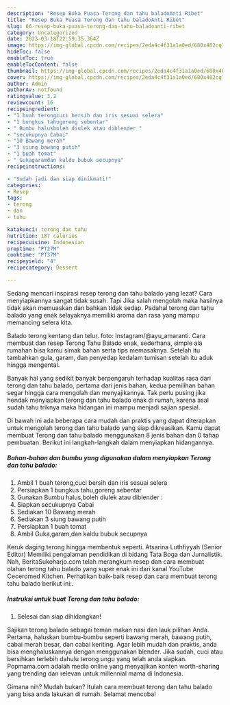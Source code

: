 ```yaml
---
description: "Resep Buka Puasa Terong dan tahu baladoAnti Ribet"
title: "Resep Buka Puasa Terong dan tahu baladoAnti Ribet"
slug: 66-resep-buka-puasa-terong-dan-tahu-baladoanti-ribet
category: Uncategorized
date: 2023-03-18T22:59:35.364Z
image: https://img-global.cpcdn.com/recipes/2eda4c4f31a1a0ed/680x482cq70/terong-dan-tahu-balado-foto-resep-utama.jpg
hideToc: false
enableToc: true
enableTocContent: false
thumbnail: https://img-global.cpcdn.com/recipes/2eda4c4f31a1a0ed/680x482cq70/terong-dan-tahu-balado-foto-resep-utama.jpg
cover: https://img-global.cpcdn.com/recipes/2eda4c4f31a1a0ed/680x482cq70/terong-dan-tahu-balado-foto-resep-utama.jpg
author: Admin
authorAv: notfound
ratingvalue: 3.2
reviewcount: 16
recipeingredient:
- "1 buah terongcuci bersih dan iris sesuai selera"
- "1 bungkus tahugoreng sebentar"
- " Bumbu halusboleh diulek atau diblender "
- "secukupnya Cabai"
- "10 Bawang merah"
- "3 siung bawang putih"
- "1 buah tomat"
- " Gukagaramdan kaldu bubuk secupnya"
recipeinstructions:

- "Sudah jadi dan siap dinikmati!"
categories:
- Resep
tags:
- terong
- dan
- tahu

katakunci: terong dan tahu 
nutrition: 187 calories
recipecuisine: Indonesian
preptime: "PT27M"
cooktime: "PT37M"
recipeyield: "4"
recipecategory: Dessert

---
```



Sedang mencari inspirasi resep terong dan tahu balado yang lezat? Cara menyiapkannya sangat tidak susah. Tapi Jika salah mengolah maka hasilnya tidak akan memuaskan dan bahkan tidak sedap. Padahal terong dan tahu balado yang enak selayaknya memiliki aroma dan rasa yang mampu memancing selera kita.


Balado terong kentang dan telur. foto: Instagram/@ayu_amaranti. Cara membuat dan resep Terong Tahu Balado enak, sederhana, simple ala rumahan bisa kamu simak bahan serta tips memasaknya. Setelah itu tambahkan gula, garam, dan penyedap kedalam tumisan setelah itu aduk hingga mengental.

Banyak hal yang sedikit banyak berpengaruh terhadap kualitas rasa dari terong dan tahu balado, pertama dari jenis bahan, kedua pemilihan bahan segar hingga cara mengolah dan menyajikannya. Tak perlu pusing jika hendak menyiapkan terong dan tahu balado enak di rumah, karena asal sudah tahu triknya maka hidangan ini mampu menjadi sajian spesial.


Di bawah ini ada beberapa cara mudah dan praktis yang dapat diterapkan untuk mengolah terong dan tahu balado yang siap dikreasikan. Kamu dapat membuat Terong dan tahu balado menggunakan 8 jenis bahan dan 0 tahap pembuatan. Berikut ini langkah-langkah dalam menyiapkan hidangannya.

<!--inarticleads1-->

##### Bahan-bahan dan bumbu yang digunakan dalam menyiapkan Terong dan tahu balado:

1. Ambil 1 buah terong,cuci bersih dan iris sesuai selera
1. Persiapkan 1 bungkus tahu,goreng sebentar
1. Gunakan  Bumbu halus,boleh diulek atau diblender :
1. Siapkan secukupnya Cabai
1. Sediakan 10 Bawang merah
1. Sediakan 3 siung bawang putih
1. Persiapkan 1 buah tomat
1. Ambil  Guka,garam,dan kaldu bubuk secupnya


Keruk daging terong hingga membentuk seperti. Atsarina Luthfiyyah (Senior Editor) Memiliki pengalaman pendidikan di bidang Tata Boga dan Jurnalistik. Nah, BeritaSukoharjo.com telah merangkum resep dan cara membuat olahan terong tahu balado yang super enak ini dari kanal YouTube Ceceromed Kitchen. Perhatikan baik-baik resep dan cara membuat terong tahu balado berikut ini:. 

<!--inarticleads2-->

##### Instruksi untuk buat Terong dan tahu balado:


1. Selesai dan siap dihidangkan!

Sajikan terong balado sebagai teman makan nasi dan lauk pilihan Anda. Pertama, haluskan bumbu-bumbu seperti bawang merah, bawang putih, cabai merah besar, dan cabai keriting. Agar lebih mudah dan praktis, anda bisa menghaluskannya dengan menggunakan blender. Jika sudah, cuci atau bersihkan terlebih dahulu terong ungu yang telah anda siapkan. Popmama.com adalah media online yang menyajikan konten worth-sharing yang trending dan relevan untuk millennial mama di Indonesia. 

Gimana nih? Mudah bukan? Itulah cara membuat terong dan tahu balado yang bisa anda lakukan di rumah. Selamat mencoba!
